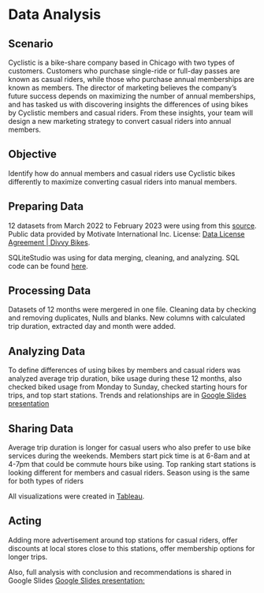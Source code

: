 # Data Analysis


## Scenario

Cyclistic is a bike-share company based in Chicago with two types of customers. Customers who purchase single-ride or full-day passes are known as casual riders, 
while those who purchase annual memberships are known as members. The director of marketing believes the company’s future success depends on maximizing the number
of annual memberships, and has tasked us with discovering insights the differences of using bikes by Cyclistic members and casual riders. From these insights, your 
team will design a new marketing strategy to convert casual riders into annual members.

## Objective

Identify how do annual members and casual riders use Cyclistic bikes differently to maximize converting casual riders into manual members. 

## Preparing Data 
12 datasets from March 2022 to February 2023 were using from this [source](https://divvy-tripdata.s3.amazonaws.com/index.html).
Public data provided by Motivate International Inc.
License: [Data License Agreement | Divvy Bikes](https://ride.divvybikes.com/data-license-agreement).

SQLiteStudio was using for data merging, cleaning, and analyzing. 
SQL code can be found [here](https://github.com/LLBBAA/Data_Analysis/blob/main/SQL_Code.sql).

## Processing Data

Datasets of 12 months were mergered in one file. 
Cleaning data by checking and removing duplicates, Nulls and blanks.
New columns with calculated trip duration, extracted day and month were added.

## Analyzing Data
To define differences of using bikes by members and casual riders was analyzed average trip duration, bike usage during these 12 months, also checked biked usage from Monday to Sunday, checked starting hours for trips, and top start stations.
Trends and relationships are in [Google Slides presentation](https://docs.google.com/presentation/d/1sL4CvfZugpeS0J8cl1FtaNDjfC1KakbJV_MqCBYc2hc/edit#slide=id.g22a7550d4e7_0_980)

## Sharing Data
Average trip duration is longer for casual users who also prefer to use bike services during the weekends. 
Members start pick time is at 6-8am and at 4-7pm that could be commute hours bike using.
Top ranking start stations is looking different for members and casual riders.
Season using is the same for both types of riders

All visualizations were created in [Tableau](https://public.tableau.com/app/profile/liudmila3799).

## Acting
Adding more advertisement around top stations for casual riders, offer discounts at local stores close to this stations, offer membership options for longer trips.

Also, full analysis with conclusion and recommendations is shared in Google Slides [Google Slides presentation:](https://docs.google.com/presentation/d/1sL4CvfZugpeS0J8cl1FtaNDjfC1KakbJV_MqCBYc2hc/edit#slide=id.g22a7550d4e7_0_980)

